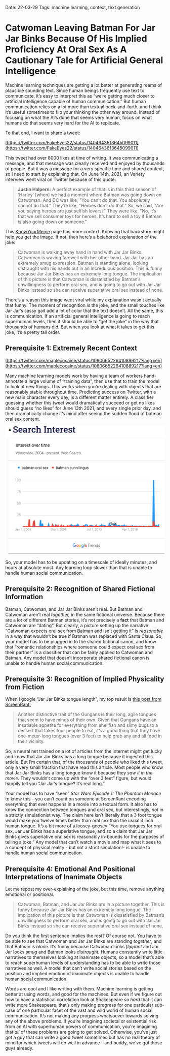 Date: 22-03-29
Tags: machine learning, context, text generation
# Catwoman Leaving Batman For Jar Jar Binks Because Of His Implied Proficiency At Oral Sex As A Cautionary Tale for Artificial General Intelligence

Machine learning techniques are getting a lot better at generating reams of plausible sounding text. Since human beings frequently use text to communicate, it’s easy to interpret this as “we’re getting much closer to artificial intelligence capable of human communication.” But human communication relies on a lot more than textual back-and-forth, and I think it’s useful sometimes to flip your thinking the other way around. Instead of focusing on what the AI’s done that seems very human, focus on what humans do that seems very hard for the AI to replicate. 

To that end, I want to share a tweet:

[https://twitter.com/FakeEyes22/status/1404643613645099011](https://twitter.com/FakeEyes22/status/1404643613645099011)

This tweet had over 8000 likes at time of writing. It was communicating a message, and that message was clearly received and enjoyed by thousands of people. But it was a message for a very specific time and shared context, so I need to start by explaining that. On June 14th, 2021, an Variety interview went viral on Twitter because of this quote:

> **Justin Halpern:**
A perfect example of that is in this  third season of ‘Harley’ [when] we had a moment where Batman was going down on Catwoman. And DC was like, "You can’t do that. You absolutely cannot do that." They’re like, "Heroes don’t do that." So, we said, "Are you saying heroes are just selfish lovers?" They were like, "No, it’s  that we sell consumer toys for heroes. It’s hard to sell a toy if Batman is also going down on someone."
> 

This [KnowYourMeme](https://knowyourmeme.com/memes/events/batman-oral-sex-scene-removal) page has more context. Knowing that backstory might help you get the image. If not, then here’s a belabored explanation of the joke:

> Catwoman is walking away hand in hand with Jar Jar Binks. Catwoman is waving farewell with her other hand. Jar Jar has an extremely smug expression. Batman is standing alone, looking distraught with his hands out in an incredulous position. This is funny because Jar Jar Binks has an extremely long tongue. The implication of this picture is that Catwoman is dissatisfied by Batman’s unwillingness to perform oral sex, and is going to go out with Jar Jar Binks instead so she can receive superlative oral sex instead of none.
> 

There’s a reason this image went viral while my explanation wasn’t actually that funny. The moment of recognition *is* the joke, and the small touches like Jar Jar’s sassy gait add a lot of color that the text doesn’t. All the same, this is communication. If an artificial general intelligence is going to reach superhuman levels, then it should be able to “get the joke” in the way that thousands of humans did. But when you look at what it takes to get this joke, it’s a pretty tall order.

## Prerequisite 1: Extremely Recent Context

[https://twitter.com/maplecocaine/status/1080665226410889217?lang=en](https://twitter.com/maplecocaine/status/1080665226410889217?lang=en)

Many machine learning models work by having a team of workers hand-annotate a large volume of “training data”, then use that to train the model to look at new things. This works when you’re dealing with objects that are reasonably stable throughout time. Predicting success on Twitter, with a new main character every day, is a different matter entirely. A classifier guessing whether this tweet would dramatically succeed or get no likes should guess “no likes” for June 13th 2021, and every single prior day, and then dramatically change it’s mind after seeing the sudden flood of batman oral sex content.

![Untitled](../assets/220329.png)

So, your model has to be updating on a timescale of ideally minutes, and hours at absolute most. Any learning loop slower than that is unable to handle human social communication.

## Prerequisite 2: Recognition of Shared Fictional Information

Batman, Catwoman, and Jar Jar Binks aren’t real. But Batman and Catwoman aren’t real *together,* in the same fictional universe. Because there are a lot of different Batman stories, it’s not precisely a **fact** that Batman and Catwoman are “dating”. But clearly, a picture setting up the narrative “Catwoman expects oral sex from Batman and isn’t getting it” is *reasonable* in a way that wouldn’t be true if Batman was replaced with Santa Claus. So, your model has to be plugged in to the shared fictional canon, and know that “romantic relationships where someone could expect oral sex from their partner” is a classifier that can be fairly applied to Catwoman and Batman. Any model that doesn’t incorporate shared fictional canon is unable to handle human social communication.

## Prerequisite 3: Recognition of Implied Physicality from Fiction

When I google “Jar Jar Binks tongue length”, my top result is [this post from ScreenRant:](https://screenrant.com/star-wars-jar-jar-binks-anatomy-trivia/)

> Another distinctive trait of the Gungans is their long, agile tongues that seem to have minds of their own. Given that Gungans have an insatiable appetite for everything from shellfish and slimy bugs to a dessert that takes four people to eat, it’s a good thing that they have one-meter-long tongues (over 3 feet) to help grab any and all food in their vicinity.
> 

So, a neural net trained on a lot of articles from the internet might get lucky and know that Jar Jar Binks has a long tongue because it ingested this article. But I’m certain that, of the thousands of people who liked this tweet, only a very small fraction that have read this article. Most people who know that Jar Jar Binks has a long tongue know it because they *saw it in the movie.* They wouldn’t come up with the “over 3 feet” figure, but would happily tell you “Jar Jar’s tongue? It’s real long.” 

Your model has to have “seen” *Star Wars Episode 1: The Phantom Menace* to know this - you can’t count on someone at ScreenRant encoding everything that ever happens in a movie into a textual form. It also has to know the connection between tongues and oral sex, but interestingly, *not* in a strictly simulationist way. The claim here isn’t literally that a 3 foot tongue would make you twelve times better than oral sex than the usual 3 inch human tongue. It’s a bit more of a loosey-goosey “You use tongues for oral sex, Jar Jar Binks has a superlative tongue, and so a claim that Jar Jar Binks gives superlative oral sex is reasonably in-bounds for the purposes of telling a joke.” Any model that can’t watch a movie and map what it sees to a concept of physical reality - but not a strict simulation!- is unable to handle human social communication.

## Prerequisite 4: Emotional And Positional Interpretations of Inanimate Objects

Let me repost my over-explaining of the joke, but this time, remove anything emotional or positional.

> Catwoman, Batman, and Jar Jar Binks are in a picture together. This is funny because Jar Jar Binks has an extremely long tongue. The implication of this picture is that Catwoman is dissatisfied by Batman’s unwillingness to perform oral sex, and is going to go out with Jar Jar Binks instead so she can receive superlative oral sex instead of none.
> 

Do you think the first sentence implies the rest? Of course not. You have to be able to see that Catwoman and Jar Jar Binks are standing *together*, and that Batman is *alone.* It’s funny because Catwoman looks *flippant* and Jar Jar looks *smug* and Batman looks *distraught.* Humans constantly write little narratives to themselves looking at inanimate objects, so a model that’s able to reach superhuman levels of understanding has to be able to write those narratives as well. A model that can’t write social stories based on the position and implied emotion of inanimate objects is unable to handle human social communication.

Words are cool and I like writing with them. Machine learning is getting better at using words, and good for the machines. But even if we figure out how to have a statistical correlation look at Shakespeare *so hard* that it can write more Shakespeare, that’s only making progress for one particular sub-case of one particular facet of the vast and wild world of human social communication. It’s not making any progress whatsoever towards solving any of the above problems. If you’re imagining societal or existential risk from an AI with superhuman powers of communication, you’re imagining that *all* of these problems are going to get solved. Otherwise, you’ve just got a guy that can write a good tweet sometimes but has no real theory of mind for which tweets will do well in advance - and buddy, we’ve got those guys already.